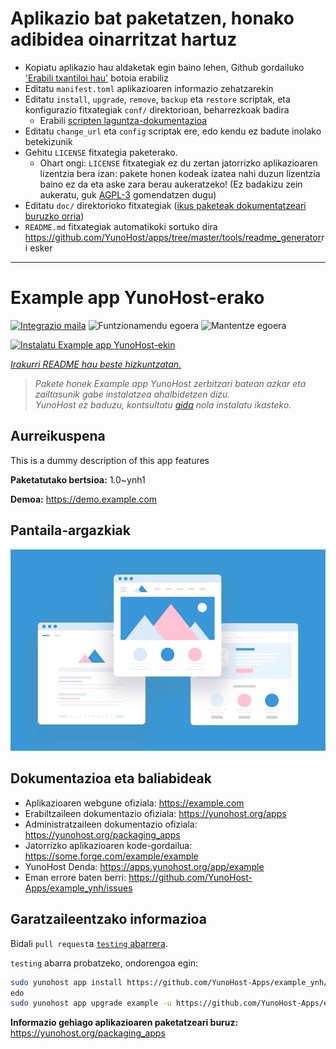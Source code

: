 # Aplikazio bat paketatzen, honako adibidea oinarritzat hartuz

- Kopiatu aplikazio hau aldaketak egin baino lehen, Github gordailuko ['Erabili txantiloi hau'](https://github.com/new?template_name=example_ynh&template_owner=YunoHost) botoia erabiliz
- Editatu `manifest.toml` aplikazioaren informazio zehatzarekin
- Editatu `install`, `upgrade`, `remove`, `backup` eta `restore` scriptak, eta konfigurazio fitxategiak `conf/` direktorioan, beharrezkoak badira
  - Erabili [scripten laguntza-dokumentazioa](https://yunohost.org/packaging_apps_helpers)
- Editatu `change_url` eta `config` scriptak ere, edo kendu ez badute inolako betekizunik
- Gehitu `LICENSE` fitxategia paketerako.
  - Ohart ongi: `LICENSE` fitxategiak ez du zertan jatorrizko aplikazioaren lizentzia bera izan: pakete honen kodeak izatea nahi duzun lizentzia baino ez da eta aske zara berau aukeratzeko! (Ez badakizu zein aukeratu, guk [AGPL-3](https://www.gnu.org/licenses/agpl-3.0.txt) gomendatzen dugu)
- Editatu `doc/` direktorioko fitxategiak ([ikus paketeak dokumentatzeari buruzko orria](https://yunohost.org/packaging_app_doc))
- `README.md` fitxategiak automatikoki sortuko dira <https://github.com/YunoHost/apps/tree/master/tools/readme_generator>ri esker

---
<!--
Ohart ongi: README hau automatikoki sortu da <https://github.com/YunoHost/apps/tree/master/tools/readme_generator>ri esker
EZ editatu eskuz.
-->

# Example app YunoHost-erako

[![Integrazio maila](https://dash.yunohost.org/integration/example.svg)](https://ci-apps.yunohost.org/ci/apps/example/) ![Funtzionamendu egoera](https://ci-apps.yunohost.org/ci/badges/example.status.svg) ![Mantentze egoera](https://ci-apps.yunohost.org/ci/badges/example.maintain.svg)

[![Instalatu Example app YunoHost-ekin](https://install-app.yunohost.org/install-with-yunohost.svg)](https://install-app.yunohost.org/?app=example)

*[Irakurri README hau beste hizkuntzatan.](./ALL_README.md)*

> *Pakete honek Example app YunoHost zerbitzari batean azkar eta zailtasunik gabe instalatzea ahalbidetzen dizu.*  
> *YunoHost ez baduzu, kontsultatu [gida](https://yunohost.org/install) nola instalatu ikasteko.*

## Aurreikuspena

This is a dummy description of this app features


**Paketatutako bertsioa:** 1.0~ynh1

**Demoa:** <https://demo.example.com>

## Pantaila-argazkiak

![Example app(r)en pantaila-argazkia](./doc/screenshots/example.jpg)

## Dokumentazioa eta baliabideak

- Aplikazioaren webgune ofiziala: <https://example.com>
- Erabiltzaileen dokumentazio ofiziala: <https://yunohost.org/apps>
- Administratzaileen dokumentazio ofiziala: <https://yunohost.org/packaging_apps>
- Jatorrizko aplikazioaren kode-gordailua: <https://some.forge.com/example/example>
- YunoHost Denda: <https://apps.yunohost.org/app/example>
- Eman errore baten berri: <https://github.com/YunoHost-Apps/example_ynh/issues>

## Garatzaileentzako informazioa

Bidali `pull request`a [`testing` abarrera](https://github.com/YunoHost-Apps/example_ynh/tree/testing).

`testing` abarra probatzeko, ondorengoa egin:

```bash
sudo yunohost app install https://github.com/YunoHost-Apps/example_ynh/tree/testing --debug
edo
sudo yunohost app upgrade example -u https://github.com/YunoHost-Apps/example_ynh/tree/testing --debug
```

**Informazio gehiago aplikazioaren paketatzeari buruz:** <https://yunohost.org/packaging_apps>
